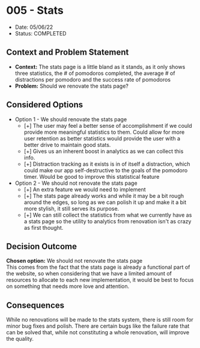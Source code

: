 # 005 - Stats
* Date: 05/06/22
* Status: COMPLETED

## Context and Problem Statement
* **Context:** The stats page is a little bland as it stands, as it only shows three statistics, the # of pomodoros completed, the average # of distractions per pomodoro and the success rate of pomodoros
* **Problem:** Should we renovate the stats page?

## Considered Options
* Option 1 - We should renovate the stats page
  * [+] The user may feel a better sense of accomplishment if we could provide more meaningful statistics to them. Could allow for more user retention as better statistics would provide the user with a better drive to maintain good stats.
  * [+] Gives us an inherent boost in analytics as we can collect this info.
  * [+] Distraction tracking as it exists is in of itself a distraction, which could make our app self-destructive to the goals of the pomodoro timer. Would be good to improve this statistical feature
* Option 2 - We should not renovate the stats page
  * [+] An extra feature we would need to implement
  * [+] The stats page already works and while it may be a bit rough around the edges, so long as we can polish it up and make it a bit more stylish, it still serves its purpose.
  * [+] We can still collect the statistics from what we currently have as a stats page so the utility to analytics from renovation isn't as crazy as first thought.

## Decision Outcome

**Chosen option:** We should not renovate the stats page  
This comes from the fact that the stats page is already a functional part of the website, so when considering that we have a limited amount of resources to allocate to each new implementation, it would be best to focus on something that needs more love and attention.

## Consequences
While no renovations will be made to the stats system, there is still room for minor bug fixes and polish. There are certain bugs like the failure rate that can be solved that, while not constituting a whole renovation, will improve the quality.

